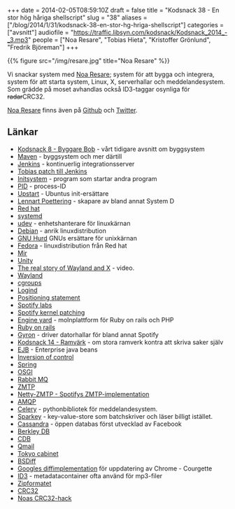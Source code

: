 +++
date = 2014-02-05T08:59:10Z
draft = false
title = "Kodsnack 38 - En stor hög håriga shellscript"
slug = "38"
aliases = ["/blog/2014/1/31/kodsnack-38-en-stor-hg-hriga-shellscript"]
categories = ["avsnitt"]
audiofile = "https://traffic.libsyn.com/kodsnack/Kodsnack_2014_-_3.mp3"
people = ["Noa Resare", "Tobias Hieta", "Kristoffer Grönlund", "Fredrik Björeman"]
+++

{{% figure src="/img/resare.jpg" title="Noa Resare" %}}

Vi snackar system med [Noa Resare](http://noa.resare.com); system för
att bygga och integrera, system för att starta system, Linux, X,
serverhallar och meddelandesystem. Som grädde på moset avhandlas
också ID3-taggar osynliga för <s>radar</s>CRC32.

[Noa Resare](http://noa.resare.com) finns även på [Github](https://github.com/noaresare) och [Twitter](https://twitter.com/blippie).

## Länkar ##

* [Kodsnack 8 - Byggare Bob](https://kodsnack.se/blog/2012/11/19/kodsnack-8-byggare-bob) - vårt tidigare avsnitt om byggsystem
* [Maven](http://maven.apache.org) - byggsystem och mer därtill
* [Jenkins](http://jenkins-ci.org) - kontinuerlig integrationsserver
* [Tobias patch till Jenkins](https://github.com/tru/git-client-plugin/commit/1a51b8ff8090d8163e6a85235baf93ae057246c2)
* [Initsystem](http://en.wikipedia.org/wiki/Init) - program som startar andra program
* [PID](http://en.wikipedia.org/wiki/Process_identifier) - process-ID
* [Upstart](http://upstart.ubuntu.com) - Ubuntus init-ersättare
* [Lennart Poettering](http://en.wikipedia.org/wiki/Lennart_Poettering) - skapare av bland annat System D
* [Red hat](http://www.redhat.com)
* [systemd](http://freedesktop.org/wiki/Software/systemd/)
* [udev](http://en.wikipedia.org/wiki/Udev) - enhetshanterare för linuxkärnan
* [Debian](http://www.debian.org) - anrik linuxdistribution
* [GNU Hurd](http://www.gnu.org/software/hurd/) GNUs ersättare för unixkärnan
* [Fedora](http://fedoraproject.org) - linuxdistribution från Red hat
* [Mir](https://en.wikipedia.org/wiki/Mir_%28software%29)
* [Unity](http://unity3d.com)
* [The real story of Wayland and X](http://m.youtube.com/watch?v=cQoQE_HDG8g) - video.
* [Wayland](http://en.wikipedia.org/wiki/Wayland_%28display_server_protocol%29)
* [cgroups](http://en.wikipedia.org/wiki/Cgroups)
* [Logind](http://www.freedesktop.org/wiki/Software/systemd/logind/)
* [Positioning statement](http://en.wikipedia.org/wiki/Positioning_%28marketing%29#Definitions)
* [Spotify labs](http://labs.spotify.com)
* [Spotify kernel patching](http://noa.resare.com/2012/12/spotify-kernel-needle/)
* [Engine yard](https://www.engineyard.com) - molnplattform för Ruby on rails och PHP
* [Ruby on rails](http://rubyonrails.org)
* [Gyron](http://www1.uk.gyron.net) - driver datorhallar för bland annat Spotify
* [Kodsnack 14 - Ramvärk](https://kodsnack.se/blog/2013/2/4/kodsnack-14-ramvrk) - om stora ramverk kontra att skriva saker själv
* [EJB](http://en.wikipedia.org/wiki/Enterprise_Java_Beans) - Enterprise java beans
* [Inversion of control](http://en.wikipedia.org/wiki/Inversion_of_control)
* [Spring](http://projects.spring.io/spring-framework/)
* [OSGI](http://en.wikipedia.org/wiki/OSGi)
* [Rabbit MQ](http://www.rabbitmq.com)
* [ZMTP](http://rfc.zeromq.org/spec:23)
* [Netty-ZMTP - Spotifys ZMTP-implementation](https://github.com/spotify/netty-zmtp)
* [AMQP](http://en.wikipedia.org/wiki/Advanced_Message_Queuing_Protocol)
* [Celery](http://www.celeryproject.org) - pythonbibliotek för meddelandesystem.
* [Sparkey](https://github.com/spotify/sparkey) - key-value-store som batchskriver och läser billigt istället.
* [Cassandra](http://cassandra.apache.org) - öppen databas först utvecklad av Facebook
* [Berkley DB](http://en.wikipedia.org/wiki/Berkeley_DB)
* [CDB](http://en.wikipedia.org/wiki/Cdb_%28software%29)
* [Qmail](http://en.wikipedia.org/wiki/Qmail)
* [Tokyo cabinet](http://fallabs.com/tokyocabinet/)
* [BSDiff](http://www.daemonology.net/bsdiff/)
* [Googles diffimplementation](http://dev.chromium.org/developers/design-documents/software-updates-courgette) för uppdatering av Chrome - Courgette
* [ID3](http://en.wikipedia.org/wiki/ID3) - metadatacontainer ofta använd för mp3-filer
* [Zipformatet](http://www.pkware.com/documents/casestudies/APPNOTE.TXT)
* [CRC32](http://en.wikipedia.org/wiki/Crc32)
* [Noas CRC32-hack](http://noa.resare.com/2008/08/crc-32-reversal/)


